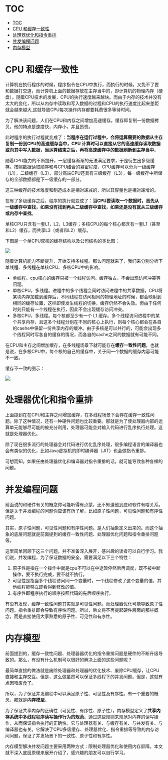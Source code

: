 # TOC
- [TOC](#toc)
- [CPU 和缓存一致性](#cpu-%e5%92%8c%e7%bc%93%e5%ad%98%e4%b8%80%e8%87%b4%e6%80%a7)
- [处理器优化和指令重排](#%e5%a4%84%e7%90%86%e5%99%a8%e4%bc%98%e5%8c%96%e5%92%8c%e6%8c%87%e4%bb%a4%e9%87%8d%e6%8e%92)
- [并发编程问题](#%e5%b9%b6%e5%8f%91%e7%bc%96%e7%a8%8b%e9%97%ae%e9%a2%98)
- [内存模型](#%e5%86%85%e5%ad%98%e6%a8%a1%e5%9e%8b)

# CPU 和缓存一致性
计算机在执行程序的时候，程序指令在CPU中执行，而执行的时候，又免不了要和数据打交道，而计算机上面的数据存放在主存当中的，即计算机的物理内存（硬盘）。随着CPU技术的发展，CPU的执行速度越来越快。而由于内存的技术并没有太大的变化，所以从内存中读取和写入数据的过程和CPU的执行速度比起来差距就会越来越大,这就导致CPU每次操作内存都要耗费很多等待时间。

为了解决该问题，人们在CPU和内存之间增加高速缓存。缓存即复制一份数据拷贝。他的特点是速度快，内存小，并且昂贵。

此时程序的执行过程就变成了：**当程序在运行过程中，会将运算需要的数据从主存复制一份到CPU的高速缓存当中，CPU 计算时可以直接从它的高速缓存读取数据或向其中写入数据，当运算结束之后，再将高速缓存中的数据刷新到主存当中**。

随着CPU能力的不断提升，一层缓存渐渐的无法满足要求，于是衍生出多级缓存。按照数据读取顺序和与CPU结合的紧密程度，CPU缓存可以分为一级缓存（L1），二级缓存（L3），部分高端CPU还具有三级缓存（L3），每一级缓存中所储存的全部数据都是下一级缓存的一部分。

这三种缓存的技术难度和制造成本是相对递减的，所以其容量也是相对递增的。

在有了多级缓存之后，程序的执行就变成了：**当CPU要读取一个数据时，首先从一级缓存中查找，如果没有找到再从二级缓存中查找，如果还是没有就从三级缓存或内存中查找**。


单核CPU只含有一套L1，L2，L3缓存；多核CPU的每个核心都含有一套L1（甚至和L2）缓存，而共享L3（或者和L2）缓存。

下图是一个单CPU双核的缓存结构以及公司结构的类比图：

![](images/2019-11-19-13-13-17.png)

随着计算机能力不断提升，开始支持多线程。那么问题就来了，我们来分别分析下单线程、多线程在单核CPU、多核CPU中的影响。
- 单线程。cpu核心的缓存只被一个线程访问。缓存独占，不会出现访问冲突等问题。
- 单核CPU，多线程。进程中的多个线程会同时访问进程中的共享数据，CPU将某块内存加载到缓存后，不同线程在访问相同的物理地址的时候，都会映射到相同的缓存位置，这样即使发生线程的切换，缓存仍然不会失效。但由于任何时刻只能有一个线程在执行，因此不会出现缓存访问冲突。
- 多核CPU，多线程。每个核都至少有一个 L1 缓存。多个线程访问进程中的某个共享内存，且这多个线程分别在不同的核心上执行，则每个核心都会在各自的caehe中保留一份共享内存的缓冲。由于多核是可以并行的，可能会出现多个线程同时写各自的缓存的情况，而各自的cache之间的数据就有可能不同。

在CPU和主存之间增加缓存，在多线程场景下就可能存在**缓存一致性问题**，也就是说，在多核CPU中，每个核的自己的缓存中，关于同一个数据的缓存内容可能不一致。

缓存不一致的图示：

![](images/2019-11-19-13-21-22.png)

# 处理器优化和指令重排
上面提到在在CPU和主存之间增加缓存，在多线程场景下会存在缓存一致性问题。除了这种情况，还有一种硬件问题也比较重要。那就是为了使处理器内部的运算单元能够尽可能的被充分利用，处理器可能会对输入代码进行乱序执行处理。这就是处理器优化。

除了现在很多流行的处理器会对代码进行优化乱序处理，很多编程语言的编译器也会有类似的优化，比如Java虚拟机的即时编译器（JIT）也会做指令重排。

可想而知，如果任由处理器优化和编译器对指令重排的话，就可能导致各种各样的问题。

# 并发编程问题
前面说的和硬件有关的概念你可能听得有点蒙，还不知道他到底和软件有啥关系。但是关于并发编程的问题你应该有所了解，比如原子性问题，可见性问题和有序性问题。

其实，原子性问题，可见性问题和有序性问题。是人们抽象定义出来的。而这个抽象的底层问题就是前面提到的缓存一致性问题、处理器优化问题和指令重排问题等。

这里简单回顾下这三个问题，并不准备深入展开，感兴趣的读者可以自行学习。我们说，并发编程，为了保证数据的安全，需要满足以下三个特性：
1. 原子性是指在一个操作中就是cpu不可以在中途暂停然后再调度，既不被中断操作，要不执行完成，要不就不执行。
2. 可见性是指当多个线程访问同一个变量时，一个线程修改了这个变量的值，其他线程能够立即看得到修改的值。
3. 有序性即程序执行的顺序按照代码的先后顺序执行。

有没有发现，缓存一致性问题其实就是可见性问题。而处理器优化可能导致原子性问题。指令重排即会导致有序性问题。所以，后文将不再提起硬件层面的那些概念，而是直接使用大家熟悉的原子性、可见性和有序性。

# 内存模型
前面提到的，缓存一致性问题、处理器器优化的指令重排问题是硬件的不断升级导致的。那么，有没有什么机制可以很好的解决上面的这些问题呢？

最简单直接的做法就是废除处理器和处理器的优化技术、废除CPU缓存，让CPU直接和主存交互。但是，这么做虽然可以保证多线程下的并发问题。但是，这就有点因噎废食了。

所以，为了保证并发编程中可以满足原子性、可见性及有序性。有一个重要的概念，那就是**内存模型**。

为了保证共享内存的正确性（可见性、有序性、原子性），内存模型定义了**共享内存系统中多线程程序读写操作行为的规范**。通过这些规则来规范对内存的读写操作，从而保证指令执行的正确性。它与处理器有关、与缓存有关、与并发有关、与编译器也有关。它解决了CPU多级缓存、处理器优化、指令重排等导致的内存访问问题，保证了并发场景下的一致性、原子性和有序性。

内存模型解决并发问题主要采用两种方式：限制处理器优化和使用内存屏障。本文就不深入底层原理来展开介绍了，感兴趣的朋友可以自行学习。
